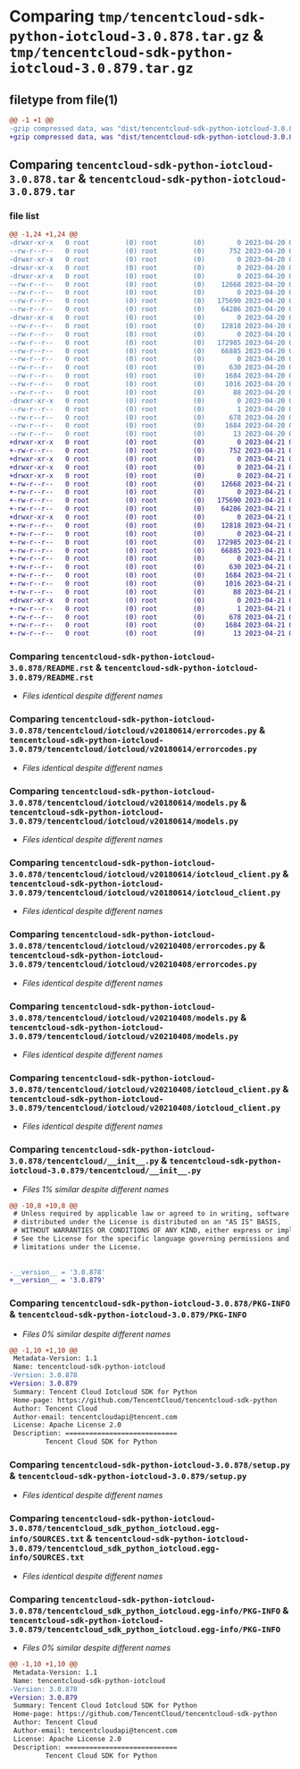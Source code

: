 # Comparing `tmp/tencentcloud-sdk-python-iotcloud-3.0.878.tar.gz` & `tmp/tencentcloud-sdk-python-iotcloud-3.0.879.tar.gz`

## filetype from file(1)

```diff
@@ -1 +1 @@
-gzip compressed data, was "dist/tencentcloud-sdk-python-iotcloud-3.0.878.tar", last modified: Thu Apr 20 00:34:54 2023, max compression
+gzip compressed data, was "dist/tencentcloud-sdk-python-iotcloud-3.0.879.tar", last modified: Fri Apr 21 00:47:31 2023, max compression
```

## Comparing `tencentcloud-sdk-python-iotcloud-3.0.878.tar` & `tencentcloud-sdk-python-iotcloud-3.0.879.tar`

### file list

```diff
@@ -1,24 +1,24 @@
-drwxr-xr-x   0 root         (0) root         (0)        0 2023-04-20 00:34:54.000000 tencentcloud-sdk-python-iotcloud-3.0.878/
--rw-r--r--   0 root         (0) root         (0)      752 2023-04-20 00:34:54.000000 tencentcloud-sdk-python-iotcloud-3.0.878/README.rst
-drwxr-xr-x   0 root         (0) root         (0)        0 2023-04-20 00:34:54.000000 tencentcloud-sdk-python-iotcloud-3.0.878/tencentcloud/
-drwxr-xr-x   0 root         (0) root         (0)        0 2023-04-20 00:34:54.000000 tencentcloud-sdk-python-iotcloud-3.0.878/tencentcloud/iotcloud/
-drwxr-xr-x   0 root         (0) root         (0)        0 2023-04-20 00:34:54.000000 tencentcloud-sdk-python-iotcloud-3.0.878/tencentcloud/iotcloud/v20180614/
--rw-r--r--   0 root         (0) root         (0)    12668 2023-04-20 00:34:54.000000 tencentcloud-sdk-python-iotcloud-3.0.878/tencentcloud/iotcloud/v20180614/errorcodes.py
--rw-r--r--   0 root         (0) root         (0)        0 2023-04-20 00:34:54.000000 tencentcloud-sdk-python-iotcloud-3.0.878/tencentcloud/iotcloud/v20180614/__init__.py
--rw-r--r--   0 root         (0) root         (0)   175690 2023-04-20 00:34:54.000000 tencentcloud-sdk-python-iotcloud-3.0.878/tencentcloud/iotcloud/v20180614/models.py
--rw-r--r--   0 root         (0) root         (0)    64286 2023-04-20 00:34:54.000000 tencentcloud-sdk-python-iotcloud-3.0.878/tencentcloud/iotcloud/v20180614/iotcloud_client.py
-drwxr-xr-x   0 root         (0) root         (0)        0 2023-04-20 00:34:54.000000 tencentcloud-sdk-python-iotcloud-3.0.878/tencentcloud/iotcloud/v20210408/
--rw-r--r--   0 root         (0) root         (0)    12818 2023-04-20 00:34:54.000000 tencentcloud-sdk-python-iotcloud-3.0.878/tencentcloud/iotcloud/v20210408/errorcodes.py
--rw-r--r--   0 root         (0) root         (0)        0 2023-04-20 00:34:54.000000 tencentcloud-sdk-python-iotcloud-3.0.878/tencentcloud/iotcloud/v20210408/__init__.py
--rw-r--r--   0 root         (0) root         (0)   172985 2023-04-20 00:34:54.000000 tencentcloud-sdk-python-iotcloud-3.0.878/tencentcloud/iotcloud/v20210408/models.py
--rw-r--r--   0 root         (0) root         (0)    66885 2023-04-20 00:34:54.000000 tencentcloud-sdk-python-iotcloud-3.0.878/tencentcloud/iotcloud/v20210408/iotcloud_client.py
--rw-r--r--   0 root         (0) root         (0)        0 2023-04-20 00:34:54.000000 tencentcloud-sdk-python-iotcloud-3.0.878/tencentcloud/iotcloud/__init__.py
--rw-r--r--   0 root         (0) root         (0)      630 2023-04-20 00:34:54.000000 tencentcloud-sdk-python-iotcloud-3.0.878/tencentcloud/__init__.py
--rw-r--r--   0 root         (0) root         (0)     1684 2023-04-20 00:34:54.000000 tencentcloud-sdk-python-iotcloud-3.0.878/PKG-INFO
--rw-r--r--   0 root         (0) root         (0)     1016 2023-04-20 00:34:54.000000 tencentcloud-sdk-python-iotcloud-3.0.878/setup.py
--rw-r--r--   0 root         (0) root         (0)       88 2023-04-20 00:34:54.000000 tencentcloud-sdk-python-iotcloud-3.0.878/setup.cfg
-drwxr-xr-x   0 root         (0) root         (0)        0 2023-04-20 00:34:54.000000 tencentcloud-sdk-python-iotcloud-3.0.878/tencentcloud_sdk_python_iotcloud.egg-info/
--rw-r--r--   0 root         (0) root         (0)        1 2023-04-20 00:34:54.000000 tencentcloud-sdk-python-iotcloud-3.0.878/tencentcloud_sdk_python_iotcloud.egg-info/dependency_links.txt
--rw-r--r--   0 root         (0) root         (0)      678 2023-04-20 00:34:54.000000 tencentcloud-sdk-python-iotcloud-3.0.878/tencentcloud_sdk_python_iotcloud.egg-info/SOURCES.txt
--rw-r--r--   0 root         (0) root         (0)     1684 2023-04-20 00:34:54.000000 tencentcloud-sdk-python-iotcloud-3.0.878/tencentcloud_sdk_python_iotcloud.egg-info/PKG-INFO
--rw-r--r--   0 root         (0) root         (0)       13 2023-04-20 00:34:54.000000 tencentcloud-sdk-python-iotcloud-3.0.878/tencentcloud_sdk_python_iotcloud.egg-info/top_level.txt
+drwxr-xr-x   0 root         (0) root         (0)        0 2023-04-21 00:47:31.000000 tencentcloud-sdk-python-iotcloud-3.0.879/
+-rw-r--r--   0 root         (0) root         (0)      752 2023-04-21 00:47:31.000000 tencentcloud-sdk-python-iotcloud-3.0.879/README.rst
+drwxr-xr-x   0 root         (0) root         (0)        0 2023-04-21 00:47:31.000000 tencentcloud-sdk-python-iotcloud-3.0.879/tencentcloud/
+drwxr-xr-x   0 root         (0) root         (0)        0 2023-04-21 00:47:31.000000 tencentcloud-sdk-python-iotcloud-3.0.879/tencentcloud/iotcloud/
+drwxr-xr-x   0 root         (0) root         (0)        0 2023-04-21 00:47:31.000000 tencentcloud-sdk-python-iotcloud-3.0.879/tencentcloud/iotcloud/v20180614/
+-rw-r--r--   0 root         (0) root         (0)    12668 2023-04-21 00:47:31.000000 tencentcloud-sdk-python-iotcloud-3.0.879/tencentcloud/iotcloud/v20180614/errorcodes.py
+-rw-r--r--   0 root         (0) root         (0)        0 2023-04-21 00:47:31.000000 tencentcloud-sdk-python-iotcloud-3.0.879/tencentcloud/iotcloud/v20180614/__init__.py
+-rw-r--r--   0 root         (0) root         (0)   175690 2023-04-21 00:47:31.000000 tencentcloud-sdk-python-iotcloud-3.0.879/tencentcloud/iotcloud/v20180614/models.py
+-rw-r--r--   0 root         (0) root         (0)    64286 2023-04-21 00:47:31.000000 tencentcloud-sdk-python-iotcloud-3.0.879/tencentcloud/iotcloud/v20180614/iotcloud_client.py
+drwxr-xr-x   0 root         (0) root         (0)        0 2023-04-21 00:47:31.000000 tencentcloud-sdk-python-iotcloud-3.0.879/tencentcloud/iotcloud/v20210408/
+-rw-r--r--   0 root         (0) root         (0)    12818 2023-04-21 00:47:31.000000 tencentcloud-sdk-python-iotcloud-3.0.879/tencentcloud/iotcloud/v20210408/errorcodes.py
+-rw-r--r--   0 root         (0) root         (0)        0 2023-04-21 00:47:31.000000 tencentcloud-sdk-python-iotcloud-3.0.879/tencentcloud/iotcloud/v20210408/__init__.py
+-rw-r--r--   0 root         (0) root         (0)   172985 2023-04-21 00:47:31.000000 tencentcloud-sdk-python-iotcloud-3.0.879/tencentcloud/iotcloud/v20210408/models.py
+-rw-r--r--   0 root         (0) root         (0)    66885 2023-04-21 00:47:31.000000 tencentcloud-sdk-python-iotcloud-3.0.879/tencentcloud/iotcloud/v20210408/iotcloud_client.py
+-rw-r--r--   0 root         (0) root         (0)        0 2023-04-21 00:47:31.000000 tencentcloud-sdk-python-iotcloud-3.0.879/tencentcloud/iotcloud/__init__.py
+-rw-r--r--   0 root         (0) root         (0)      630 2023-04-21 00:47:31.000000 tencentcloud-sdk-python-iotcloud-3.0.879/tencentcloud/__init__.py
+-rw-r--r--   0 root         (0) root         (0)     1684 2023-04-21 00:47:31.000000 tencentcloud-sdk-python-iotcloud-3.0.879/PKG-INFO
+-rw-r--r--   0 root         (0) root         (0)     1016 2023-04-21 00:47:31.000000 tencentcloud-sdk-python-iotcloud-3.0.879/setup.py
+-rw-r--r--   0 root         (0) root         (0)       88 2023-04-21 00:47:31.000000 tencentcloud-sdk-python-iotcloud-3.0.879/setup.cfg
+drwxr-xr-x   0 root         (0) root         (0)        0 2023-04-21 00:47:31.000000 tencentcloud-sdk-python-iotcloud-3.0.879/tencentcloud_sdk_python_iotcloud.egg-info/
+-rw-r--r--   0 root         (0) root         (0)        1 2023-04-21 00:47:31.000000 tencentcloud-sdk-python-iotcloud-3.0.879/tencentcloud_sdk_python_iotcloud.egg-info/dependency_links.txt
+-rw-r--r--   0 root         (0) root         (0)      678 2023-04-21 00:47:31.000000 tencentcloud-sdk-python-iotcloud-3.0.879/tencentcloud_sdk_python_iotcloud.egg-info/SOURCES.txt
+-rw-r--r--   0 root         (0) root         (0)     1684 2023-04-21 00:47:31.000000 tencentcloud-sdk-python-iotcloud-3.0.879/tencentcloud_sdk_python_iotcloud.egg-info/PKG-INFO
+-rw-r--r--   0 root         (0) root         (0)       13 2023-04-21 00:47:31.000000 tencentcloud-sdk-python-iotcloud-3.0.879/tencentcloud_sdk_python_iotcloud.egg-info/top_level.txt
```

### Comparing `tencentcloud-sdk-python-iotcloud-3.0.878/README.rst` & `tencentcloud-sdk-python-iotcloud-3.0.879/README.rst`

 * *Files identical despite different names*

### Comparing `tencentcloud-sdk-python-iotcloud-3.0.878/tencentcloud/iotcloud/v20180614/errorcodes.py` & `tencentcloud-sdk-python-iotcloud-3.0.879/tencentcloud/iotcloud/v20180614/errorcodes.py`

 * *Files identical despite different names*

### Comparing `tencentcloud-sdk-python-iotcloud-3.0.878/tencentcloud/iotcloud/v20180614/models.py` & `tencentcloud-sdk-python-iotcloud-3.0.879/tencentcloud/iotcloud/v20180614/models.py`

 * *Files identical despite different names*

### Comparing `tencentcloud-sdk-python-iotcloud-3.0.878/tencentcloud/iotcloud/v20180614/iotcloud_client.py` & `tencentcloud-sdk-python-iotcloud-3.0.879/tencentcloud/iotcloud/v20180614/iotcloud_client.py`

 * *Files identical despite different names*

### Comparing `tencentcloud-sdk-python-iotcloud-3.0.878/tencentcloud/iotcloud/v20210408/errorcodes.py` & `tencentcloud-sdk-python-iotcloud-3.0.879/tencentcloud/iotcloud/v20210408/errorcodes.py`

 * *Files identical despite different names*

### Comparing `tencentcloud-sdk-python-iotcloud-3.0.878/tencentcloud/iotcloud/v20210408/models.py` & `tencentcloud-sdk-python-iotcloud-3.0.879/tencentcloud/iotcloud/v20210408/models.py`

 * *Files identical despite different names*

### Comparing `tencentcloud-sdk-python-iotcloud-3.0.878/tencentcloud/iotcloud/v20210408/iotcloud_client.py` & `tencentcloud-sdk-python-iotcloud-3.0.879/tencentcloud/iotcloud/v20210408/iotcloud_client.py`

 * *Files identical despite different names*

### Comparing `tencentcloud-sdk-python-iotcloud-3.0.878/tencentcloud/__init__.py` & `tencentcloud-sdk-python-iotcloud-3.0.879/tencentcloud/__init__.py`

 * *Files 1% similar despite different names*

```diff
@@ -10,8 +10,8 @@
 # Unless required by applicable law or agreed to in writing, software
 # distributed under the License is distributed on an "AS IS" BASIS,
 # WITHOUT WARRANTIES OR CONDITIONS OF ANY KIND, either express or implied.
 # See the License for the specific language governing permissions and
 # limitations under the License.
 
 
-__version__ = '3.0.878'
+__version__ = '3.0.879'
```

### Comparing `tencentcloud-sdk-python-iotcloud-3.0.878/PKG-INFO` & `tencentcloud-sdk-python-iotcloud-3.0.879/PKG-INFO`

 * *Files 0% similar despite different names*

```diff
@@ -1,10 +1,10 @@
 Metadata-Version: 1.1
 Name: tencentcloud-sdk-python-iotcloud
-Version: 3.0.878
+Version: 3.0.879
 Summary: Tencent Cloud Iotcloud SDK for Python
 Home-page: https://github.com/TencentCloud/tencentcloud-sdk-python
 Author: Tencent Cloud
 Author-email: tencentcloudapi@tencent.com
 License: Apache License 2.0
 Description: ============================
         Tencent Cloud SDK for Python
```

### Comparing `tencentcloud-sdk-python-iotcloud-3.0.878/setup.py` & `tencentcloud-sdk-python-iotcloud-3.0.879/setup.py`

 * *Files identical despite different names*

### Comparing `tencentcloud-sdk-python-iotcloud-3.0.878/tencentcloud_sdk_python_iotcloud.egg-info/SOURCES.txt` & `tencentcloud-sdk-python-iotcloud-3.0.879/tencentcloud_sdk_python_iotcloud.egg-info/SOURCES.txt`

 * *Files identical despite different names*

### Comparing `tencentcloud-sdk-python-iotcloud-3.0.878/tencentcloud_sdk_python_iotcloud.egg-info/PKG-INFO` & `tencentcloud-sdk-python-iotcloud-3.0.879/tencentcloud_sdk_python_iotcloud.egg-info/PKG-INFO`

 * *Files 0% similar despite different names*

```diff
@@ -1,10 +1,10 @@
 Metadata-Version: 1.1
 Name: tencentcloud-sdk-python-iotcloud
-Version: 3.0.878
+Version: 3.0.879
 Summary: Tencent Cloud Iotcloud SDK for Python
 Home-page: https://github.com/TencentCloud/tencentcloud-sdk-python
 Author: Tencent Cloud
 Author-email: tencentcloudapi@tencent.com
 License: Apache License 2.0
 Description: ============================
         Tencent Cloud SDK for Python
```

